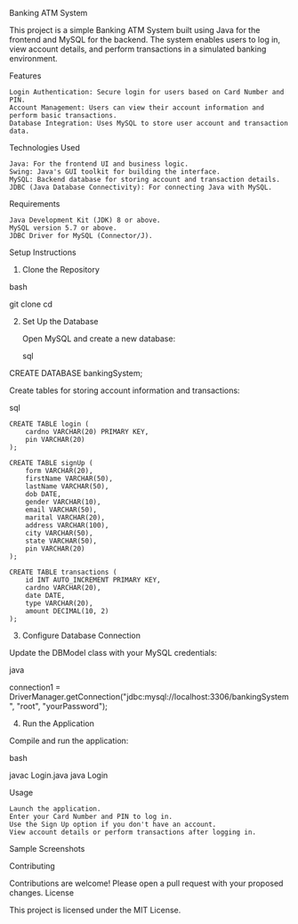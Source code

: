 Banking ATM System

This project is a simple Banking ATM System built using Java for the frontend and MySQL for the backend. The system enables users to log in, view account details, and perform transactions in a simulated banking environment.

Features

    Login Authentication: Secure login for users based on Card Number and PIN.
    Account Management: Users can view their account information and perform basic transactions.
    Database Integration: Uses MySQL to store user account and transaction data.

Technologies Used

    Java: For the frontend UI and business logic.
    Swing: Java's GUI toolkit for building the interface.
    MySQL: Backend database for storing account and transaction details.
    JDBC (Java Database Connectivity): For connecting Java with MySQL.

Requirements

    Java Development Kit (JDK) 8 or above.
    MySQL version 5.7 or above.
    JDBC Driver for MySQL (Connector/J).

Setup Instructions
1. Clone the Repository

bash

git clone <repository-url>
cd <project-folder>

2. Set Up the Database

    Open MySQL and create a new database:

    sql

CREATE DATABASE bankingSystem;

Create tables for storing account information and transactions:

sql

    CREATE TABLE login (
        cardno VARCHAR(20) PRIMARY KEY,
        pin VARCHAR(20)
    );

    CREATE TABLE signUp (
        form VARCHAR(20),
        firstName VARCHAR(50),
        lastName VARCHAR(50),
        dob DATE,
        gender VARCHAR(10),
        email VARCHAR(50),
        marital VARCHAR(20),
        address VARCHAR(100),
        city VARCHAR(50),
        state VARCHAR(50),
        pin VARCHAR(20)
    );

    CREATE TABLE transactions (
        id INT AUTO_INCREMENT PRIMARY KEY,
        cardno VARCHAR(20),
        date DATE,
        type VARCHAR(20),
        amount DECIMAL(10, 2)
    );

3. Configure Database Connection

Update the DBModel class with your MySQL credentials:

java

connection1 = DriverManager.getConnection("jdbc:mysql://localhost:3306/bankingSystem", "root", "yourPassword");

4. Run the Application

Compile and run the application:

bash

javac Login.java
java Login

Usage

    Launch the application.
    Enter your Card Number and PIN to log in.
    Use the Sign Up option if you don't have an account.
    View account details or perform transactions after logging in.

Sample Screenshots

Contributing

Contributions are welcome! Please open a pull request with your proposed changes.
License

This project is licensed under the MIT License.
